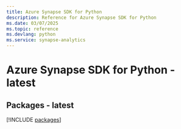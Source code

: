 ```yaml
---
title: Azure Synapse SDK for Python
description: Reference for Azure Synapse SDK for Python
ms.date: 03/07/2025
ms.topic: reference
ms.devlang: python
ms.service: synapse-analytics
---
```

# Azure Synapse SDK for Python - latest
## Packages - latest
[!INCLUDE [packages](synapse-index.md)]